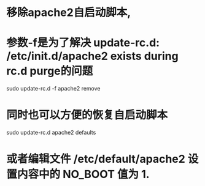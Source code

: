# 移除apache2自启动脚本,
# 参数-f是为了解决 update-rc.d: /etc/init.d/apache2 exists during rc.d purge的问题
sudo update-rc.d -f apache2 remove
 
# 同时也可以方便的恢复自启动脚本
sudo update-rc.d apache2 defaults
 
# 或者编辑文件 /etc/default/apache2 设置内容中的 NO_BOOT 值为 1.
